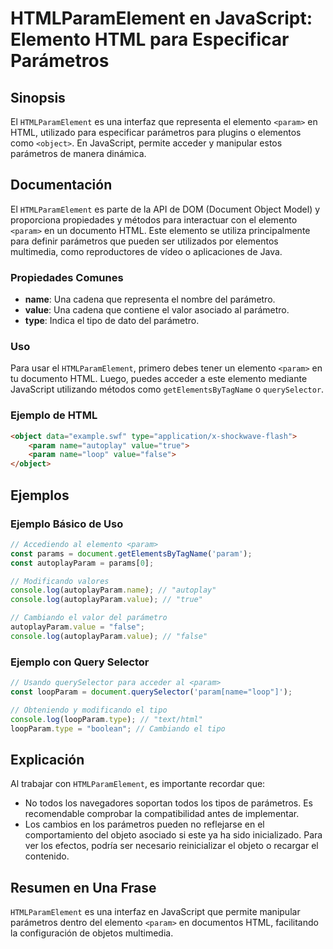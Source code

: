 <!--
Meta Description: # HTMLParamElement en JavaScript: Elemento HTML para Especificar Parámetros ## Sinopsis El `HTMLParamElement` es una interfaz que representa el elemen...
Meta Keywords: param, elemento, html, para, parámetros
-->

# HTMLParamElement en JavaScript: Elemento HTML para Especificar Parámetros

## Sinopsis
El `HTMLParamElement` es una interfaz que representa el elemento `<param>` en HTML, utilizado para especificar parámetros para plugins o elementos como `<object>`. En JavaScript, permite acceder y manipular estos parámetros de manera dinámica.

## Documentación
El `HTMLParamElement` es parte de la API de DOM (Document Object Model) y proporciona propiedades y métodos para interactuar con el elemento `<param>` en un documento HTML. Este elemento se utiliza principalmente para definir parámetros que pueden ser utilizados por elementos multimedia, como reproductores de vídeo o aplicaciones de Java.

### Propiedades Comunes
- **name**: Una cadena que representa el nombre del parámetro.
- **value**: Una cadena que contiene el valor asociado al parámetro.
- **type**: Indica el tipo de dato del parámetro. 

### Uso
Para usar el `HTMLParamElement`, primero debes tener un elemento `<param>` en tu documento HTML. Luego, puedes acceder a este elemento mediante JavaScript utilizando métodos como `getElementsByTagName` o `querySelector`.

### Ejemplo de HTML
```html
<object data="example.swf" type="application/x-shockwave-flash">
    <param name="autoplay" value="true">
    <param name="loop" value="false">
</object>
```

## Ejemplos
### Ejemplo Básico de Uso
```javascript
// Accediendo al elemento <param>
const params = document.getElementsByTagName('param');
const autoplayParam = params[0];

// Modificando valores
console.log(autoplayParam.name); // "autoplay"
console.log(autoplayParam.value); // "true"

// Cambiando el valor del parámetro
autoplayParam.value = "false";
console.log(autoplayParam.value); // "false"
```

### Ejemplo con Query Selector
```javascript
// Usando querySelector para acceder al <param>
const loopParam = document.querySelector('param[name="loop"]');

// Obteniendo y modificando el tipo
console.log(loopParam.type); // "text/html"
loopParam.type = "boolean"; // Cambiando el tipo
```

## Explicación
Al trabajar con `HTMLParamElement`, es importante recordar que:
- No todos los navegadores soportan todos los tipos de parámetros. Es recomendable comprobar la compatibilidad antes de implementar.
- Los cambios en los parámetros pueden no reflejarse en el comportamiento del objeto asociado si este ya ha sido inicializado. Para ver los efectos, podría ser necesario reinicializar el objeto o recargar el contenido.

## Resumen en Una Frase
`HTMLParamElement` es una interfaz en JavaScript que permite manipular parámetros dentro del elemento `<param>` en documentos HTML, facilitando la configuración de objetos multimedia.